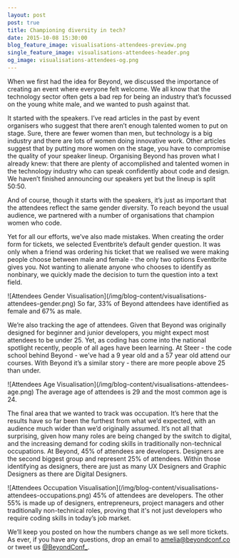 ```yaml
---
layout: post
post: true
title: Championing diversity in tech?
date: 2015-10-08 15:30:00
blog_feature_image: visualisations-attendees-preview.png
single_feature_image: visualisations-attendees-header.png
og_image: visualisations-attendees-og.png
---
```


When we first had the idea for Beyond, we discussed the importance of creating an event where everyone felt welcome. We all know that the technology sector often gets a bad rep for being an industry that’s focussed on the young white male, and we wanted to push against that.

It started with the speakers. I’ve read articles in the past by event organisers who suggest that there aren’t enough talented women to put on stage. Sure, there are fewer women than men, but technology is a big industry and there are lots of women doing innovative work. Other articles suggest that by putting more women on the stage, you have to compromise the quality of your speaker lineup. Organising Beyond has proven what I already knew: that there are plenty of accomplished and talented women in the technology industry who can speak confidently about code and design. We haven’t finished announcing our speakers yet but the lineup is split 50:50. 

And of course, though it starts with the speakers, it’s just as important that the attendees reflect the same gender diversity. To reach beyond the usual audience, we partnered with a number of organisations that champion women who code.

Yet for all our efforts, we’ve also made mistakes. When creating the order form for tickets, we selected Eventbrite’s default gender question. It was only when a friend was ordering his ticket that we realised we were making people choose between male and female - the only two options Eventbrite gives you. Not wanting to alienate anyone who chooses to identify as nonbinary, we quickly made the decision to turn the question into a text field.

  <div class="image-with-caption">
  ![Attendees Gender Visualisation](/img/blog-content/visualisations-attendees-gender.png)
  So far, 33% of Beyond attendees have identified as female and 67% as male.
  </div>

We’re also tracking the age of attendees. Given that Beyond was originally designed for beginner and junior developers, you might expect most attendees to be under 25. Yet, as coding has come into the national spotlight recently, people of all ages have been learning. At Steer - the code school behind Beyond - we’ve had a 9 year old and a 57 year old attend our courses. With Beyond it’s a similar story - there are more people above 25 than under.

  <div class="image-with-caption">
  ![Attendees Age Visualisation](/img/blog-content/visualisations-attendees-age.png)
  The average age of attendees is 29 and the most common age is 24.
  </div>

The final area that we wanted to track was occupation. It’s here that the results have so far been the furthest from what we’d expected, with an audience much wider than we’d originally assumed. It’s not all that surprising, given how many roles are being changed by the switch to digital, and the increasing demand for coding skills in traditionally non-technical occupations. At Beyond, 45% of attendees are developers. Designers are the second biggest group and represent 25% of attendees. Within those identifying as designers, there are just as many UX Designers and Graphic Designers as there are Digital Designers.

  <div class="image-with-caption">
  ![Attendees Occupation Visualisation](/img/blog-content/visualisations-attendees-occupations.png)
  45% of attendees are developers. The other 55% is made up of designers, entrepreneurs, project managers and other traditionally non-technical roles, proving  that it's not just developers who require coding skills in today’s job market.
  </div>

We’ll keep you posted on how the numbers change as we sell more tickets. As ever, if you have any questions, drop an email to amelia@beyondconf.co or tweet us [@BeyondConf_](https://twitter.com/beyondconf_).
